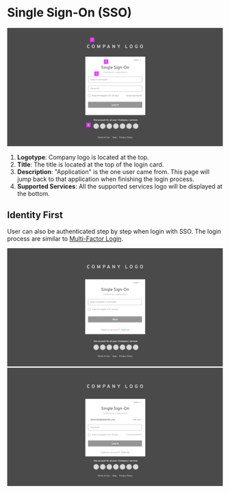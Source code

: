 # Single Sign-On (SSO)

![Image of single sign-on](img/SSO-2.png)
1. **Logotype**: Company logo is located at the top.
2. **Title**: The title is located at the top of the login card.
3. **Description**: "Application" is the one user came from. This page will jump back to that application when finishing the login process.
4. **Supported Services**: All the supported services logo will be displayed at the bottom.

## Identity First
User can also be authenticated step by step when login with SSO. The login process are similar to [Multi-Factor Login](https://www.patternfly.org/pattern-library/application-framework/multi-factor-login/#).

![Image of single sign-on](img/SSO-4.png)
![Image of single sign-on](img/SSO-5.png)
